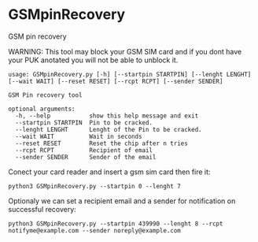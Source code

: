 # GSMpinRecovery
GSM pin recovery

WARNING: This tool may block your GSM SIM card and if you dont have your PUK anotated you will not be able to unblock it.


```
usage: GSMpinRecovery.py [-h] [--startpin STARTPIN] [--lenght LENGHT] [--wait WAIT] [--reset RESET] [--rcpt RCPT] [--sender SENDER]

GSM Pin recovery tool

optional arguments:
  -h, --help           show this help message and exit
  --startpin STARTPIN  Pin to be cracked.
  --lenght LENGHT      Lenght of the Pin to be cracked.
  --wait WAIT          Wait in seconds
  --reset RESET        Reset the chip after n tries
  --rcpt RCPT          Recipient of email
  --sender SENDER      Sender of the email
```

Conect your card reader and insert a gsm sim card then fire it:
```
python3 GSMpinRecovery.py --startpin 0 --lenght 7
```

Optionaly we can set a recipient email and a sender for notification on successful recovery:
```
python3 GSMpinRecovery.py --startpin 439990 --lenght 8 --rcpt notifyme@example.com --sender noreply@example.com
```
